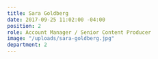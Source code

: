 ```yaml
---
title: Sara Goldberg
date: 2017-09-25 11:02:00 -04:00
position: 2
role: Account Manager / Senior Content Producer
image: "/uploads/sara-goldberg.jpg"
department: 2
---
```

